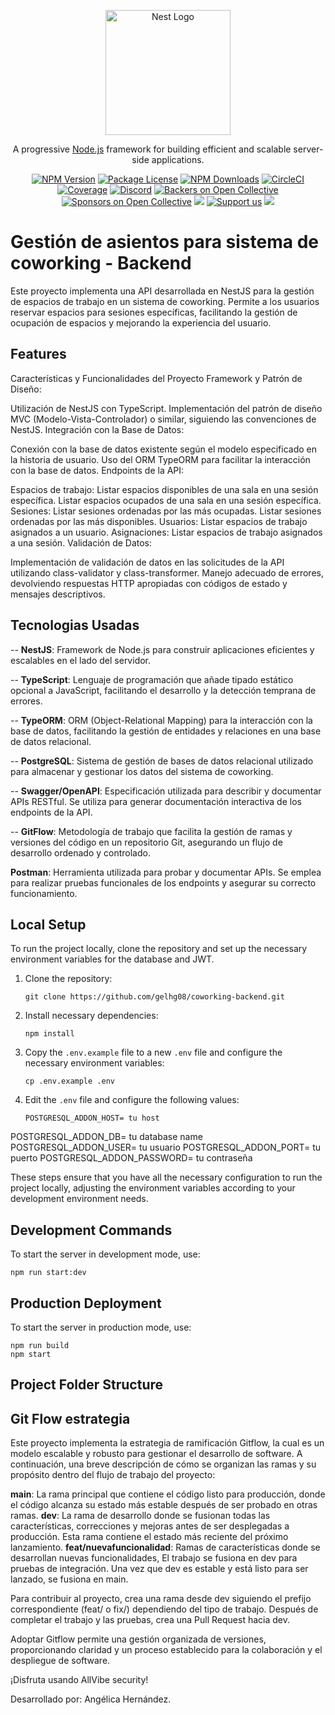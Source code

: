 <p align="center">
  <a href="http://nestjs.com/" target="blank"><img src="https://nestjs.com/img/logo-small.svg" width="200" alt="Nest Logo" /></a>
</p>

[circleci-image]: https://img.shields.io/circleci/build/github/nestjs/nest/master?token=abc123def456
[circleci-url]: https://circleci.com/gh/nestjs/nest

  <p align="center">A progressive <a href="http://nodejs.org" target="_blank">Node.js</a> framework for building efficient and scalable server-side applications.</p>
    <p align="center">
<a href="https://www.npmjs.com/~nestjscore" target="_blank"><img src="https://img.shields.io/npm/v/@nestjs/core.svg" alt="NPM Version" /></a>
<a href="https://www.npmjs.com/~nestjscore" target="_blank"><img src="https://img.shields.io/npm/l/@nestjs/core.svg" alt="Package License" /></a>
<a href="https://www.npmjs.com/~nestjscore" target="_blank"><img src="https://img.shields.io/npm/dm/@nestjs/common.svg" alt="NPM Downloads" /></a>
<a href="https://circleci.com/gh/nestjs/nest" target="_blank"><img src="https://img.shields.io/circleci/build/github/nestjs/nest/master" alt="CircleCI" /></a>
<a href="https://coveralls.io/github/nestjs/nest?branch=master" target="_blank"><img src="https://coveralls.io/repos/github/nestjs/nest/badge.svg?branch=master#9" alt="Coverage" /></a>
<a href="https://discord.gg/G7Qnnhy" target="_blank"><img src="https://img.shields.io/badge/discord-online-brightgreen.svg" alt="Discord"/></a>
<a href="https://opencollective.com/nest#backer" target="_blank"><img src="https://opencollective.com/nest/backers/badge.svg" alt="Backers on Open Collective" /></a>
<a href="https://opencollective.com/nest#sponsor" target="_blank"><img src="https://opencollective.com/nest/sponsors/badge.svg" alt="Sponsors on Open Collective" /></a>
  <a href="https://paypal.me/kamilmysliwiec" target="_blank"><img src="https://img.shields.io/badge/Donate-PayPal-ff3f59.svg"/></a>
    <a href="https://opencollective.com/nest#sponsor"  target="_blank"><img src="https://img.shields.io/badge/Support%20us-Open%20Collective-41B883.svg" alt="Support us"></a>
  <a href="https://twitter.com/nestframework" target="_blank"><img src="https://img.shields.io/twitter/follow/nestframework.svg?style=social&label=Follow"></a>
</p>
  <!--[![Backers on Open Collective](https://opencollective.com/nest/backers/badge.svg)](https://opencollective.com/nest#backer)
  [![Sponsors on Open Collective](https://opencollective.com/nest/sponsors/badge.svg)](https://opencollective.com/nest#sponsor)-->

# Gestión de asientos para sistema de coworking - Backend
Este proyecto implementa una API desarrollada en NestJS para la gestión de espacios de trabajo en un sistema de coworking. Permite a los usuarios reservar espacios para sesiones específicas, facilitando la gestión de ocupación de espacios y mejorando la experiencia del usuario.


## Features

Características y Funcionalidades del Proyecto
Framework y Patrón de Diseño:

Utilización de NestJS con TypeScript.
Implementación del patrón de diseño MVC (Modelo-Vista-Controlador) o similar, siguiendo las convenciones de NestJS.
Integración con la Base de Datos:

Conexión con la base de datos existente según el modelo especificado en la historia de usuario.
Uso del ORM TypeORM para facilitar la interacción con la base de datos.
Endpoints de la API:

Espacios de trabajo:
Listar espacios disponibles de una sala en una sesión específica.
Listar espacios ocupados de una sala en una sesión específica.
Sesiones:
Listar sesiones ordenadas por las más ocupadas.
Listar sesiones ordenadas por las más disponibles.
Usuarios:
Listar espacios de trabajo asignados a un usuario.
Asignaciones:
Listar espacios de trabajo asignados a una sesión.
Validación de Datos:

Implementación de validación de datos en las solicitudes de la API utilizando class-validator y class-transformer.
Manejo adecuado de errores, devolviendo respuestas HTTP apropiadas con códigos de estado y mensajes descriptivos.

## Tecnologias Usadas

-- **NestJS**: Framework de Node.js para construir aplicaciones eficientes y escalables en el lado del servidor.

-- **TypeScript**: Lenguaje de programación que añade tipado estático opcional a JavaScript, facilitando el desarrollo y la detección temprana de errores.

-- **TypeORM**: ORM (Object-Relational Mapping) para la interacción con la base de datos, facilitando la gestión de entidades y relaciones en una base de datos relacional.

-- **PostgreSQL**: Sistema de gestión de bases de datos relacional utilizado para almacenar y gestionar los datos del sistema de coworking.

-- **Swagger/OpenAPI**: Especificación utilizada para describir y documentar APIs RESTful. Se utiliza para generar documentación interactiva de los endpoints de la API.

-- **GitFlow**: Metodología de trabajo que facilita la gestión de ramas y versiones del código en un repositorio Git, asegurando un flujo de desarrollo ordenado y controlado.

**Postman**: Herramienta utilizada para probar y documentar APIs. Se emplea para realizar pruebas funcionales de los endpoints y asegurar su correcto funcionamiento.

## Local Setup

To run the project locally, clone the repository and set up the necessary environment variables for the database and JWT.

1. Clone the repository:
   ```
   git clone https://github.com/gelhg08/coworking-backend.git
   ```
2. Install necessary dependencies:
   ```
   npm install
   ```
3. Copy the `.env.example` file to a new `.env` file and configure the necessary environment variables:
   ```
   cp .env.example .env
   ```
4. Edit the `.env` file and configure the following values:
   ```
   POSTGRESQL_ADDON_HOST= tu host
  POSTGRESQL_ADDON_DB= tu database name 
  POSTGRESQL_ADDON_USER= tu usuario
  POSTGRESQL_ADDON_PORT= tu puerto
  POSTGRESQL_ADDON_PASSWORD= tu contraseña 


These steps ensure that you have all the necessary configuration to run the project locally, adjusting the environment variables according to your development environment needs.

## Development Commands

To start the server in development mode, use:

```
npm run start:dev
```

## Production Deployment

To start the server in production mode, use:

```
npm run build
npm start
```

## Project Folder Structure

## Git Flow estrategia
Este proyecto implementa la estrategia de ramificación Gitflow, la cual es un modelo escalable y robusto para gestionar el desarrollo de software. A continuación, una breve descripción de cómo se organizan las ramas y su propósito dentro del flujo de trabajo del proyecto:

**main**: La rama principal que contiene el código listo para producción, donde el código alcanza su estado más estable después de ser probado en otras ramas.
**dev**: La rama de desarrollo donde se fusionan todas las características, correcciones y mejoras antes de ser desplegadas a producción. Esta rama contiene el estado más reciente del próximo lanzamiento.
**feat/nuevafuncionalidad**: Ramas de características donde se desarrollan nuevas funcionalidades,
El trabajo se fusiona en dev para pruebas de integración. Una vez que dev es estable y está listo para ser lanzado, se fusiona en main.

Para contribuir al proyecto, crea una rama desde dev siguiendo el prefijo correspondiente (feat/ o fix/) dependiendo del tipo de trabajo. Después de completar el trabajo y las pruebas, crea una Pull Request hacia dev.

Adoptar Gitflow permite una gestión organizada de versiones, proporcionando claridad y un proceso establecido para la colaboración y el despliegue de software.

¡Disfruta usando AllVibe security!

Desarrollado por: Angélica Hernández.